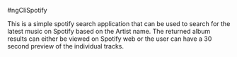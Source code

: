   #ngCliSpotify
  
  This is a simple spotify search application that can be used to search for the latest music on Spotify based on the Artist name.
  The returned album results can either be viewed on Spotify web or the user can have a 30 second preview of the individual tracks.
